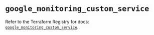 # `google_monitoring_custom_service`

Refer to the Terraform Registry for docs: [`google_monitoring_custom_service`](https://registry.terraform.io/providers/hashicorp/google/6.40.0/docs/resources/monitoring_custom_service).
